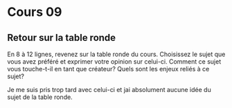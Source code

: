 # Cours 09 
## Retour sur la table ronde
En 8 à 12 lignes, revenez sur la table ronde du cours. Choisissez le sujet que vous avez préféré et exprimer votre opinion sur celui-ci. Comment ce sujet vous touche-t-il en tant que créateur? Quels sont les enjeux reliés à ce sujet? 

Je me suis pris trop tard avec celui-ci et jai absolument aucune idée du sujet de la table ronde.
